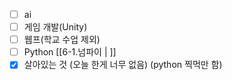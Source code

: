 - [ ] ai
- [ ] 게임 개발(Unity)
- [ ] 웹프(학교 수업 제외)
- [ ] Python [[6-1.넘파이 | ]]
- [x] 살아있는 것
(오늘 한게 너무 없음)
(python 찍먹만 함)